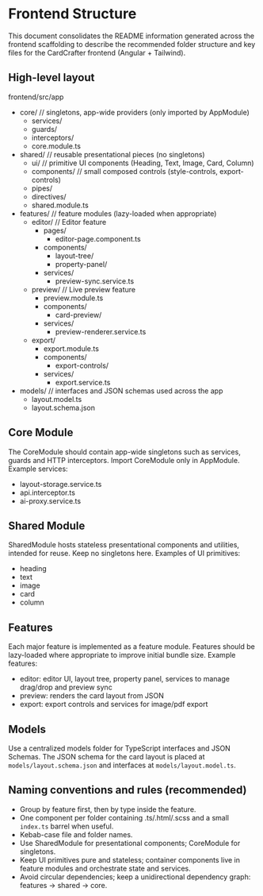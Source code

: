 # Frontend Structure

This document consolidates the README information generated across the frontend scaffolding to describe the recommended folder structure and key files for the CardCrafter frontend (Angular + Tailwind).

## High-level layout

frontend/src/app

- core/ // singletons, app-wide providers (only imported by AppModule)
  - services/
  - guards/
  - interceptors/
  - core.module.ts
- shared/ // reusable presentational pieces (no singletons)
  - ui/ // primitive UI components (Heading, Text, Image, Card, Column)
  - components/ // small composed controls (style-controls, export-controls)
  - pipes/
  - directives/
  - shared.module.ts
- features/ // feature modules (lazy-loaded when appropriate)
  - editor/ // Editor feature
    - pages/
      - editor-page.component.ts
    - components/
      - layout-tree/
      - property-panel/
    - services/
      - preview-sync.service.ts
  - preview/ // Live preview feature
    - preview.module.ts
    - components/
      - card-preview/
    - services/
      - preview-renderer.service.ts
  - export/
    - export.module.ts
    - components/
      - export-controls/
    - services/
      - export.service.ts
- models/ // interfaces and JSON schemas used across the app
  - layout.model.ts
  - layout.schema.json

## Core Module

The CoreModule should contain app-wide singletons such as services, guards and HTTP interceptors. Import CoreModule only in AppModule. Example services:

- layout-storage.service.ts
- api.interceptor.ts
- ai-proxy.service.ts

## Shared Module

SharedModule hosts stateless presentational components and utilities, intended for reuse. Keep no singletons here. Examples of UI primitives:

- heading
- text
- image
- card
- column

## Features

Each major feature is implemented as a feature module. Features should be lazy-loaded where appropriate to improve initial bundle size. Example features:

- editor: editor UI, layout tree, property panel, services to manage drag/drop and preview sync
- preview: renders the card layout from JSON
- export: export controls and services for image/pdf export

## Models

Use a centralized models folder for TypeScript interfaces and JSON Schemas. The JSON schema for the card layout is placed at `models/layout.schema.json` and interfaces at `models/layout.model.ts`.

## Naming conventions and rules (recommended)

- Group by feature first, then by type inside the feature.
- One component per folder containing .ts/.html/.scss and a small `index.ts` barrel when useful.
- Kebab-case file and folder names.
- Use SharedModule for presentational components; CoreModule for singletons.
- Keep UI primitives pure and stateless; container components live in feature modules and orchestrate state and services.
- Avoid circular dependencies; keep a unidirectional dependency graph: features -> shared -> core.
